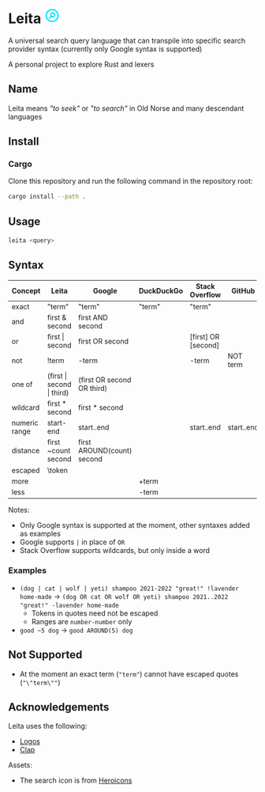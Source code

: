 # Leita <img height=32px width=32px src=https://raw.githubusercontent.com/yoav-lavi/leita/main/leita.svg alt="leita">
</svg>

A universal search query language that can transpile into specific search provider syntax (currently only Google syntax is supported)

A personal project to explore Rust and lexers

## Name

Leita means _"to seek"_ or _"to search"_ in Old Norse and many descendant languages

## Install

### Cargo

Clone this repository and run the following command in the repository root:

```sh
cargo install --path .
```

## Usage

```sh
leita <query>
```

## Syntax

| **Concept**   | **Leita**                            | **Google**                      |  **DuckDuckGo**  | **Stack Overflow**         | **GitHub**              |
| ------------- | ------------------------------------ | ------------------------------- | ---------------- | -------------------------- | ----------------------- |
| exact         | "term"                               | "term"                          | "term"           | "term"                     |                         |
| and           | first & second                       | first AND second                |                  |                            |                         |   
| or            | first \| second                      | first OR second                 |                  | \[first\] OR \[second\]    |                         |    
| not           | !term                                | \-term                          |                  | \-term                     | NOT term                |
| one of        | (first \| second \| third)           | (first OR second OR third)      |                  |                            |                         |
| wildcard      | first * second                       | first * second                  |                  |                            |                         |
| numeric range | start-end                            | start..end                      |                  | start..end                 | start..end              |
| distance      | first ~count second                  | first AROUND(count) second      |                  |                            |                         |
| escaped       | \token                               |                                 |                  |                            |                         |
| more          |                                      |                                 | +term            |                            |                         |
| less          |                                      |                                 | -term            |                            |                         |

Notes:
- Only Google syntax is supported at the moment, other syntaxes added as examples
- Google supports `|` in place of `OR`
- Stack Overflow supports wildcards, but only inside a word

### Examples

- `(dog | cat | wolf | yeti) shampoo 2021-2022 "great!" !lavender home-made` → `(dog OR cat OR wolf OR yeti) shampoo 2021..2022 "great!" -lavender home-made`
  - Tokens in quotes need not be escaped
  - Ranges are `number-number` only
- `good ~5 dog` → `good AROUND(5) dog`

## Not Supported

- At the moment an exact term (`"term"`) cannot have escaped quotes (`"\"term\""`)

## Acknowledgements

Leita uses the following:

- [Logos](https://github.com/maciejhirsz/logos)
- [Clap](https://github.com/clap-rs/clap)

Assets:

- The search icon is from [Heroicons](https://heroicons.com)
